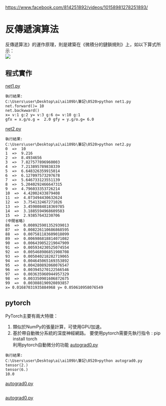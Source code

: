 https://www.facebook.com/814251892/videos/10158981278251893/
# 反傳遞演算法
反傳遞算法》的運作原理，則是建築在《微積分的鏈鎖規則》上，如以下算式所示：<br>
![](images/l.png)<br>
## 程式實作
[net1.py](net1.py)
```
執行結果:
C:\Users\user\Desktop\ai\ai109b\筆記\0520>python net1.py
net.forward()= 10
net.backwward()
x= v:1 g:2 y= v:3 g:6 o= v:10 g:1
gfx = x.g/o.g =  2.0 gfy = y.g/o.g= 6.0
```
[net2.py](net2.py)
```
執行結果:
C:\Users\user\Desktop\ai\ai109b\筆記\0520>python net2.py
0  =>  10
1  =>  9.216
2  =>  8.4934656
3  =>  7.827577896960003
4  =>  7.213895789838339
5  =>  6.648326359915014
6  =>  6.127097573297678
7  =>  5.646733123551139
8  =>  5.2040292466647315
9  =>  4.796033353726214
10  =>  4.42002433879408
11  =>  4.073494430632624
12  =>  3.754132467271026
13  =>  3.4598084818369785
14  =>  3.1885594968609583
15  =>  2.93857643230706
(中間省略)
86  =>  0.008925901352939013
87  =>  0.008226110686868595
88  =>  0.007581183609018099
89  =>  0.006986818814071082
90  =>  0.006439052219047909
91  =>  0.005934230525074554
92  =>  0.005468986851908708
93  =>  0.005040218282719065
94  =>  0.004645065169353892
95  =>  0.004280892060076547
96  =>  0.003945270122566546
97  =>  0.003635960944957329
98  =>  0.003350901606872675
99  =>  0.003088190920893857
x= 0.01687031935884968 y= 0.050610958076549  
```
## pytorch
PyTorch主要有兩大特徵：<br>
1. 類似於NumPy的張量計算，可使用GPU加速。
2. 基於帶自動微分系統的深度神經網路。
要使用pytorch需要先執行指令 : pip install torch<br>
利用pytorch自動微分的功能
[autograd0.py](autograd0.py)<br>
```
執行結果:
C:\Users\user\Desktop\ai\ai109b\筆記\0520>python autograd0.py
tensor(2.)
tensor(6.)
10.0   
```
[autograd0.py](autograd0.py)<br>
```

```
[autograd0.py](autograd0.py)<br>
```

```